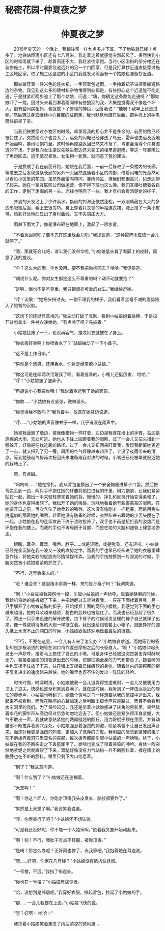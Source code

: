 # 秘密花园-仲夏夜之梦


# <center>仲夏夜之梦</center>

&emsp;&emsp;2019年夏天的一个晚上，我跟往常一样九点多才下班，下了地铁就已经十点多了。地铁站距离小区还有七八百米，我走着走着就感觉突然起风了。果然快到小区的时候雨就下来了，趁着雨还不大，我赶紧往家跑。当时小区沿街的部分楼还在装修施工，所以平时需要绕道远处的另一个门回家，但是我打算抄近道直接穿过施工区域回家。进了施工区这边的小区门我就发现前面有一个姑娘也准备抄近道。

&emsp;&emsp;那姑娘穿着一件米色的连衣裙，一手顶着包遮雨，一手拎着裙子试探着躲避路边的杂物。我见到这么多的建材和杂物堆得到处都是，有些担心这个近道能不能走通，于是就紧赶两步追上了那个姑娘，问道：“嗨，你确定这条路能走通吗？”那姑娘吓了一跳，回过头来看到淋着雨同样有些狼狈的我，大概是觉得我不像是个坏人，倒有些同病相怜，也就放下了警惕的神色，回答我说：“能呀！我早上还走过呢。”然后转过身去继续小心翼翼的往前走。我也默默地跟在后面，把手机上的手电筒往前举了举。

&emsp;&emsp;当我们快要穿过杂物区的时候，却发现我的担心并不是多余的，前面的路已经被封住了。突然雨点子也变大了，远处的闪电已经穿透了乌云，雷声也由远及近地开始轰鸣，暴雨顷刻将至。这时候再原路返回已然来不及了，肯定会落得个浑身湿透的下场。于是我向女生提议先躲进旁边还未完工的楼里避避雨，等这一阵暴雨过了再跑回去。迫于情况紧急，女生稍一犹豫，就同意了我的建议。

&emsp;&emsp;于是换成了我在前面开路，她跟在我后面，一前一后躲进了一条楼内的长廊。等进去之后发现这条长廊的另外一头居然连通着小区的内部，借着闪电的光竟然可以看见小区里的花园。虽然外面雷鸣电闪，暴雨倾盆，但我们都很高兴，边走边聊了起来。她在一家互联网公司做运营，怪不得下班也这么晚。我们互相吐槽着各自的工作，走到了走廊的另一头。光线也明亮了一些，我才有机会看清楚她的样子。

&emsp;&emsp;齐肩的头发沾上了少许雨水，额前的刘海还依然蓬松，一双眼睛藏在大大的多边形眼镜后面，看上去很乖巧。身上穿着衬衣领的半袖连衣裙，腰上搭了一条小皮带，恰到好处地凸显出了身材曲线，又不失端庄大方。

&emsp;&emsp;雨越下雨大了，像是瀑布砸在地面上，激起了一层水雾。

&emsp;&emsp;“不着急回家吧？要不先在这里躲会儿吧，”我提议道，“这种雷阵雨应该一会儿就停了。”

&emsp;&emsp;“嗯，那就等会儿吧，谁叫我们没带伞呢。”小姑娘低头看了看脚上的皮鞋，同意了我的提议。 

&emsp;&emsp;“伞？这么大的雨，伞也没用。要不我把你抱回去？哈哈。”我促狭道。

&emsp;&emsp;“胡说什么呢。你对女生都是这么不尊重的吗？动不动就要抱？”


&emsp;&emsp;“是啊，但也不是不尊重，我只抱漂亮可爱的女生。”我继续逗她。

&emsp;&emsp;“哼！流氓！”她把头扭过去，一副不理我的样子。我们看着丝毫不减的雨势陷入了短暂的沉默。

&emsp;&emsp;“这雨下的还挺有意境的。”我主动打破了沉默，看到小姑娘抱着胳膊，于是拉开背包拿出一件衬衣递给她，“有点冷了吧？先披着。”

&emsp;&emsp;小姑娘犹豫了一下，也没再客气，接过衬衣就披在了身上。

&emsp;&emsp;“你衣服好香啊！你喷香水了？”姑娘抽动了一下小鼻子。

&emsp;&emsp;“这不是工作日嘛。”

&emsp;&emsp;“果然是个渣男，还用香水。你肯定经常撩小姑娘。”

&emsp;&emsp;“你这可是连续两次污蔑我了啊。看着挺乖的，小嘴儿还挺厉害， 哈哈。”
&emsp;&emsp;“哼！”小姑娘皱了皱鼻子。

&emsp;&emsp;“再胡说小心我揍你哦！”我说着欺近到了她的面前。

&emsp;&emsp;“你敢……”小姑娘有点紧张，微微低头。

&emsp;&emsp;“你觉得我不敢吗？”我背着手，故意在她耳边说道。

&emsp;&emsp;“哼……”小姑娘的声音像蚊子一样，几乎淹没在雨声中。

&emsp;&emsp;她被我逼到了墙边，被我像猎物一样盯着，左边是我撑在墙上的手臂，右边是连绵的大雨，无处可逃。她也从下往上回瞪着我的眼睛，过了一会儿又把头扭到一旁躲开，好像是在找逃跑的路径。过了一会儿又扭回来盯着我，发现我距离她更近了一点，就又扭到了另一旁。周围的空气好像越来越热了，全没了夜雨带来的清凉。等到她鼓起气势再次扭回头来准备跟我对决的时候，小嘴巴已经被早就贴近她的我堵上了。

&emsp;&emsp;嗯，有点甜。

&emsp;&emsp;“呜呜呜……”她在挣扎。我从背包里摸出了一个安全帽塞进裤子口袋，然后把背包丢到一边，两只手环抱住她的纤腰将她拉进我的怀里，用力抱紧，让我们紧紧贴在一起，腾出一手来轻轻摩挲着她的背。慢慢的，挣扎和反抗开始变得柔和了，她的身体也变得柔软了。我松开了她的嘴唇，玩味地看着她有些雾蒙蒙的眼睛。在她要开口之前，再次含住了她柔软的嘴唇。这次没有像刚才一样粗暴，而是用舌头挑逗似的舔着她的嘴唇，趁着她没有防备的时候，突然伸进去跟她的小舌头搅在了一起。小姑娘在我的连续攻击下终于溃败投降了，双手也不再是抗拒我的姿势而是环抱在我的腰上。而我的手也不再局限于背部，而是在她的大腿和翘臀上肆意地游走。

&emsp;&emsp;眼睛、耳朵、耳垂、嘴唇、脖子……或是轻舔，或是吮吸，还有轻咬。小姑娘已经完全沉醉在我一波又一波的攻势之中。而我的手也早已经伸进了她的衣服里肆意作怪，将她柔软的屁股肉尽情揉捏作弄。当我的手指触摸到一片湿润的时候，手腕突然被小姑娘紧紧的抓住了。

&emsp;&emsp;“不行，这里会来人的。”

&emsp;&emsp;“哦？谁会来？这里跟水帘洞一样，来的是孙猴子吗？”我调笑道。

&emsp;&emsp;“啊！”小豆豆被我突然地一捏，引起小姑娘的一声娇呼。趁着她酥麻的时候，我趁机将她的底裤褪了下来。并把她翻过去背对着我，一只在下面揉着豆豆，另一只手解开了小姑娘前胸的扣子，开始揉捏上面的两只小樱桃。我感觉到下面的手也越来越湿，她的耳朵越来越烫，粉白的脸颊也被烧红了。而我也已经忍耐了很久了。腾出一只手来迅速的解开皮带，拉下裤子的时候滚烫坚硬的棒子自己就弹了出来，像一尊装填待发的大炮一样挺立着。我迅速给炮管套上小帽子。鼓胀狰狞的圆头抵上水流不止的洞口的时候，小姑娘欲拒还迎地做着最后的抵挡。

&emsp;&emsp;“不行，不要在这里，一会儿有人来了怎么办？”小姑娘哀求道。而她等到的答复却是那根滚烫的炮管在洞口稍作逡巡摩擦之后的长驱直入。“啊！”小姑娘仰起头发出一声娇呼，接着马上捂住了自己的小嘴。可是身体已经被这突然袭击弄得酥软无力。紧接着坚硬的炮管退出去的时候，仿佛把她全身的力气都带走了。捂着嘴的手也支撑不住放了下来，扶在墙上支撑着已经瘫软的身体。随着体内的硬邦邦的棍子反复进出的速度越来越快，她的嘴里也忍不住的发出一阵阵的轻吟。

&emsp;&emsp;时快时慢，时深时浅，小姑娘被我一会儿逗弄得空虚难耐，一会儿又被我用力顶上了浪尖，快感也逐渐积累到要满了。就在这时候，我听到了一阵由远及近的匆忙的脚步声，小姑娘也听到了。她像个惊弓之鸟一样想要从我的掌控中逃出来，躲起来不被看到。而我在瞬间的心跳加速之后判断出脚步声只是路过，而且不会看到水帘洞里的我们。为了保险起见，我还是带着小姑娘挪进了转角的黑影里。果然踏着水花的脚步声从旁边经过后急匆匆地远去了。但小姑娘还是紧张得浑身紧绷，大气不敢出一声。我就故意贴紧她的两瓣挺翘的圆丘，用力将棍子顶在里面，并耸动腰部不断搅弄着洞穴深处。小姑娘强忍着强烈的刺激，咬紧嘴唇不让自己发出声音来。而这对我更是强烈的刺激，更加大了搅弄的力度。我明显的感觉到坚硬的棍子在不断拨弄着洞穴里莫名的突起，每次拨弄都能引起小姑娘的一声娇喘。终于，小姑娘在我的不断突击之下丢盔卸甲了。娇喘也变成了带着哭腔的呻吟。身体一阵突然地紧绷之后就瘫软了下来。双腿好像没有力气站稳一样不断颤抖着，撑在墙上的胳膊也在不断的颤抖。嘴里只剩下大口喘息着。

&emsp;&emsp;“到了？”我故意问道。

&emsp;&emsp;“啊？什么到了？”小姑娘还在迷糊着。

&emsp;&emsp;“天堂啊！”

&emsp;&emsp;“啊！你这个坏人，你刚才顶得我头皮发麻，脑袋都要炸了。”

&emsp;&emsp;“果然是上天堂了啊。”我调笑着说道。

&emsp;&emsp;“哼，你厉害行了吧？”小姑娘还不想认输。

&emsp;&emsp;“可是我还没好呢，你不能一个人独乐啊。”说着我又要开始动起来。

&emsp;&emsp;“啊！别！不行，我肚子有点不舒服，被你顶得。”

&emsp;&emsp;“是吗？那怎么办呢？正好雨也停了，去我家吧。”我抱着她在耳边说。

&emsp;&emsp;“嗯……好吧，你家在几号楼？”小姑娘没有抵抗住诱惑。

&emsp;&emsp;“一号楼，不远。”我指了指远处。

&emsp;&emsp;“你也在一号楼？”小姑娘有些惊讶。

&emsp;&emsp;“哈，没想到是邻居呢。”我穿好衣服，拎起背包，拉起了小姑娘的手。

&emsp;&emsp;“那……一会儿我要在上面。”小姑娘飞快的说。

&emsp;&emsp;“哦？好啊！ 哈哈！”

&emsp;&emsp;我揽着小姑娘笑着走进了雨后清凉的微风里……

